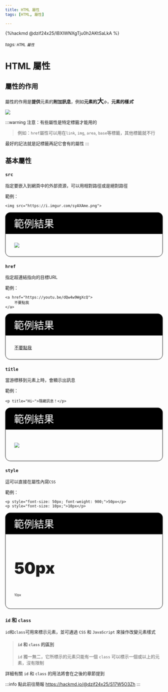 ```yaml
---
title: HTML 屬性
tags: [HTML, 屬性]

---
```


{%hackmd @dzif24x25/IBXIWNXgTju0h2AKtSaLkA %}

###### tags: `HTML` `屬性`

# HTML 屬性

## 屬性的作用

屬性的作用是**提供**元素的**附加訊息**，例如**元素的<font style="font-size: 1.5em;">大</font><font style="font-size: 0.75em">小</font>**，**元素的~~樣~~*式***

![](https://i.imgur.com/JDxoOFS.png)

:::warning
注意：有些屬性是特定標籤才能用的
> 例如：`href`屬性可以用在`link`, `img`, `area`, `base`等標籤，其他標籤就不行
> 
最好的記法就是記標籤再記它會有的屬性
:::

## 基本屬性

### `src`

指定要嵌入到網頁中的外部資源，可以用相對路徑或是絕對路徑

範例：

```css=
<img src="https://i.imgur.com/syAXAme.png">
```

<div style="background-color: #000000; color: #FFFFFF;border-radius: 1rem 1rem 0rem 0rem; padding: 0.7rem 1.75rem 0.7rem 1.75rem; font-size: 2rem">
    範例結果
</div>
<div style="border: 1px solid #000000; border-radius: 1rem; padding: 1.75rem; border-radius: 0rem 0rem 1rem 1rem">
    
<img src="https://i.imgur.com/syAXAme.png">
    
</div>

### `href`

指定超連結指向的目標URL

範例：

```css=
<a href="https://youtu.be/dQw4w9WgXcQ">
    不要點我
</a>
```

<div style="background-color: #000000; color: #FFFFFF;border-radius: 1rem 1rem 0rem 0rem; padding: 0.7rem 1.75rem 0.7rem 1.75rem; font-size: 2rem">
    範例結果
</div>
<div style="border: 1px solid #000000; border-radius: 1rem; padding: 1.75rem; border-radius: 0rem 0rem 1rem 1rem">
    
<a href="https://youtu.be/dQw4w9WgXcQ">
    不要點我
</a>
    
</div>

### `title`

當游標移到元素上時，會顯示出訊息

範例：

```css=
<p title="Hi~">隱藏訊息！</p>
```

<div style="background-color: #000000; color: #FFFFFF;border-radius: 1rem 1rem 0rem 0rem; padding: 0.7rem 1.75rem 0.7rem 1.75rem; font-size: 2rem">
    範例結果
</div>
<div style="border: 1px solid #000000; border-radius: 1rem; padding: 1.75rem; border-radius: 0rem 0rem 1rem 1rem">
    
![](https://i.imgur.com/ZCeoji9.gif)
    
</div>

### `style`

這可以直接在屬性內寫`CSS`

範例：

```css=
<p style="font-size: 50px; font-weight: 900;">50px</p>
<p style="font-size: 10px;">10px</p>
```

<div style="background-color: #000000; color: #FFFFFF;border-radius: 1rem 1rem 0rem 0rem; padding: 0.7rem 1.75rem 0.7rem 1.75rem; font-size: 2rem">
    範例結果
</div>
<div style="border: 1px solid #000000; border-radius: 1rem; padding: 1.75rem; border-radius: 0rem 0rem 1rem 1rem">
    
<p style="font-size: 50px; font-weight: 900;">50px</p>
<p style="font-size: 10px;">10px</p>
    
</div>

### `id` 和 `class`

`id`和`class`可用來標示元素，並可通過 `CSS` 和 `JavaScript` 來操作改變元素樣式

> #### `id` 和 `class` 的區別
>  `id` 獨一無二，它所標示的元素只能有一個 
>  `class` 可以標示一個或以上的元素，沒有限制

詳細有關 `id` 和 `class` 的用法將會在之後的章節提到

:::info
點此前往簡報 https://hackmd.io/@dzif24x25/S17W5O3Zh
:::